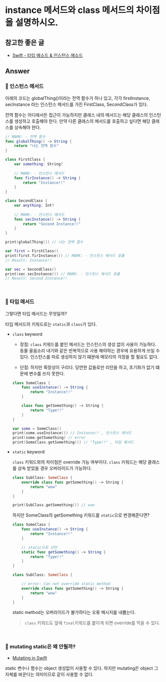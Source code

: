 # instance 메서드와 class 메서드의 차이점을 설명하시오.


## 참고한 좋은 글
* [Swift - 타입 메소드 & 인스턴스 메소드](https://jiseobkim.github.io/swift/2018/10/05/swift_basic-타입-메소드-&-인스턴스-메소드.html)



## Answer

### 📌 인스턴스 메서드

아래의 코드는 globalThing()이라는 전역 함수가 하나 있고, 각각 firstInstance, secInstance 라는 인스턴스 메서드를 가진 FirstClass, SecondClass가 있다. 


전역 함수는 어디에서든 접근이 가능하지만 클래스 내의 메서드는 해당 클래스의 인스턴스를 생성하고 호출해야 한다. 만약 다른 클래스의 메서드를 호출하고 싶다면 해당 클래스를 상속해야 한다.

```swift
// MARK: - 전역 함수
func globalThing() -> String {
    return "나는 전역 함수"
}

class FirstClass {
    var something: String?
    
    // MARK: - 인스턴스 메서드
    func firInstance() -> String {
        return "Instance!!"
    }
}

class SecondClass {
    var anything: Int?
    
    // MARK: - 인스턴스 메서드
    func secInstance() -> String {
        return "Second Instance!!"
    }
}

print(globalThing()) // 나는 전역 함수

var first = FirstClass()
print(first.firInstance()) // MARK: - 인스턴스 메서드 호출
// Result: Instance!!

var sec = SecondClass()
print(sec.secInstance()) // MARK: - 인스턴스 메서드 호출
// Result: Second Instance!!
```


<br>

### 📌 타입 메서드

그렇다면 타입 메서드는 무엇일까?

타입 메서드의 키워드로는 `static`과 `class`가 있다.


* `class` keyword  

    * 장점: `class` 키워드를 붙인 메서드는 인스턴스의 생성 없이 사용이 가능하다.  
    동물 울음소리 내기와 같은 반복적으로 사용 해야하는 경우에 유용하게 쓰일 수 있다. 인스턴스를 따로 생성하지 않기 떄문에 메모리의 걱정을 할 필요도 없다.

    * 단점: 하지만 확장성이 구리다. 당연한 값들로만 리턴을 하고, 초기화가 없기 떄문에 변수를 쓰지 못한다.
    ```swift
    class SomeClass {
        func useInstance() -> String {
            return "Instance!!"
        }

        class func getSomething() -> String {
            return "Type!!"
        }
    }

    var some = SomeClass()
    print(some.useInstance()) // Instance!! , 인스턴스 메서드
    print(some.getSomething) // error
    print(SomeClass.getSomething()) // "Type!!" , 타입 메서드
    ```

* `static` keyword

    `class` 키워드와의 차이점은 override 가능 여부이다. `class` 키워드는 해당 클래스를 상속 받았을 경우 오버라이드가 가능하다.


    ```swift
    class SubClass: SomeClass {
        override class func getSomething() -> String {
            return "wow"
        }
    }

    print(SubClass.getSomething()) // wow
    ```

    하지만 SomeClass의 getSomething 키워드를 `static`으로 변경해준다면?

    ```swift
    class SomeClass {
        func useInstance() -> String {
            return "Instance!!"
        }

        // static으로 선언
        static func getSomething() -> String {
            return "Type!!"
        }
    }

    class SubClass: SomeClass {

        // error: Can not override static method
        override class func getSomething() -> String {
            return "wow"
        }
    }
    ```

    static method는 오버라이드가 불가하다는 오류 메시지를 내뿜는다.
    > `class` 키워드도 앞에 `final`키워드를 붙이게 되면 override를 막을 수 있다.


<br>

### 📌 mutating static은 왜 안될까?
* [Mutating in Swift](https://devmjun.github.io/archive/Mutating_Struct)

static 변수나 함수는 object 생성없이 사용할 수 있다. 하지만 mutating은 object 그 자체를 바꾼다는 의미이므로 같이 사용할 수 없다.
